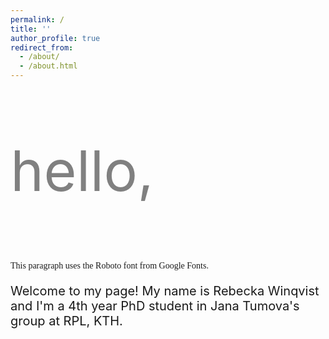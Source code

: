 ```yaml
---
permalink: /
title: ''
author_profile: true
redirect_from: 
  - /about/
  - /about.html
---
```


<!---
<head>
    <link href="https://fonts.googleapis.com/css2?family=Playwrite+NO:wght@100..400&display=swap" rel="stylesheet">
    <style>
        body {
            font-family: 'Playwrite NO', cursive;
        }

        p {
            font-weight: 400;
        }
    </style>
</head>
-->

<link href="https://fonts.googleapis.com/css2?family=Playwrite+NO:wght@100..400&display=swap" rel="stylesheet">
<style>
    .custom-font {
        font-family: 'Playwrite NO', cursive;
    }
</style>

<p style="font-size: 90px; color: grey;"> hello, </p>

<p class="custom-font">This paragraph uses the Roboto font from Google Fonts.</p>

<p style="font-size: 20px;"> Welcome to my page! My name is Rebecka Winqvist and I'm a 4th year PhD student in Jana Tumova's group at RPL, KTH. </p>



